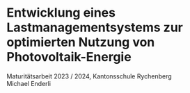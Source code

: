 # Entwicklung eines Lastmanagementsystems zur optimierten Nutzung von Photovoltaik-Energie
Maturitätsarbeit 2023 / 2024, Kantonsschule Rychenberg  
Michael Enderli

